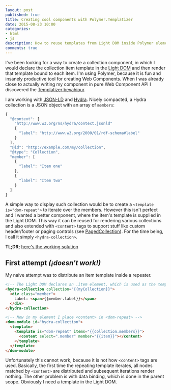 ```yaml
---
layout: post
published: true
title: Creating cool components with Polymer.Templatizer
date: 2015-08-23 10:00
categories:
- html
- js
description: How to reuse templates from Light DOM inside Polymer elements
comments: true
---
```


I've been looking for a way to create a collection component, in which I would declare the collection 
item template in the [Light DOM][dom] and then render that template bound to each item. I'm using
Polymer, because it is fun and insanely productive tool for creating Web Components. When I was already
close to actually writing my component in pure Web Component API I discovered the [Templatizer bevahiour][templatizer].

<!--more-->

I am working with [JSON-LD][json-ld] and [Hydra][hydra]. Nicely compacted, a Hydra collection is a JSON object with
an array of `members`:

``` js
{
  "@context": [
    "http://www.w3.org/ns/hydra/context.jsonld"
    {
      "label": "http://www.w3.org/2000/01/rdf-schema#label"
    }
  ],
  "@id": "http://example.com/my/collection",
  "@type": "Collection",
  "member": [
    {
      "label": "Item one"
    },
    {
      "label": "Item two"
    }
  ]
}
```

A simple way to display such collection would be to create a `<template is="dom-repeat">` to iterate over the members.
However this isn't perfect and I wanted a better component, where the item's template is supplied in the Light DOM.
This way it can be reused for rendering various collections and also extended with `<content>` tags to support stuff 
like custom header/footer or paging controls (see [PagedCollection][paged-collection]). For the time being, I call it 
simply `<hydra-collection>`. 

**TL;DR;** [here's the working solution](#templatizer)

## First attempt _(¡doesn't work!)_

My naive attempt was to distribute an item template inside a repeater.

``` html
<!-- The Light DOM declares an .item element, which is used as the template -->
<hydra-collection collection="{{myCollection}}">
  <div class="member">
    Label: <span>{{member.label}}</span>
  </div>
</hydra-collection>

<!-- Now in my element I place <content> in <dom-repeat> -->
<dom-module id="hydra-collection">
  <template>
    <template is="dom-repeat" items="{{collection.members}}">
      <content select=".member" member="{{item}}"></content>
    </template>
  </template>
</dom-module>
```

Unfortunately this cannot work, because it is not how `<content>` tags are used. Basically, the first time
the repeating template iterates, all nodes matched by `<content>` are distributed and subsequent iterations 
render nothing. The other problem is with data binding, which is done in the parent scope. Obviously I need a 
template in the Light DOM.

## <template> in Light DOM _(¡almost works!)_

Inspired by a [google group post](https://groups.google.com/d/msg/polymer-dev/sEyfXJMAkQc/Ga5_8YGPksEJ) by 
Eric Bidelman I thought that I could define a template in the Light DOM and then clone and bind it inside my 
component. This will first solve the binding problem

``` html
<!-- Template in the Light DOM -->
<hydra-collection collection="{{myCollection}}">
  <template class="member">
    Label: <span>{{member.label}}</span>
  </template>
</hydra-collection>

<!-- <content> sits outside of the repeater -->
<dom-module id="hydra-collection">
  <template>
    <div id="repeater"></div>
    <content id="templates" select="template.member"></content>
  </template>
</dom-module>

<!-- distributed template is cloned in loop and added to the Local DOM -->
<script>
  
  Polymer({
    is: 'hydra-collection',
    parameters: {
        collection: Object
    },
    ready: function() {
      var template = Polymer.dom(this.$.templates).getDistributedNodes()[0];
     
      var items = this.collection.member;
      for(var i=0; i < items.length; i++) {
        var clone = document.importNode(template.content, true);
        clone.member = items[i];
        Polymer.dom(this.$.repeater).appendChild(clone);
      }
    }
  });
  
</script>
```

This time I tried instantiate the templates by using native [Web Components API][templates]. Unfortunately
the template cloned from a node distributed by Polymer contains only an empty `#document-fragment`. It may be a problem
with [Shady DOM][shady] so other Polymer quirk (it definitely works with pure-WC with Shadow DOM). Also the native
way doesn't help with data binding anyway.

Nevertheless Polymer's `dom-repeat` component does a similar thing and looking at the source code I discovered
Polymer.Templatizer.

## Polymer.Templatzier <a name="templatizer"></a>

Polymer.Templatizer is the Polymer way to create instances of templates and takes care of data binding too. It can be 
added to any Polymer element as a [behaviour][behaviors] and adds a number of methods, out of which the most
important are `templatize` and `stamp`, which prepare the template and create actual instance respectively.


``` html
<!-- Same as above, <template> is used in Light DOM -->
<hydra-collection collection="{{myCollection}}">
  <template class="member">
    Label: <span>{{member.label}}</span>
  </template>
</hydra-collection>

<!-- <content> sits outside of the repeater -->
<dom-module id="hydra-collection">
  <template>
    <div id="repeater"></div>
    <content id="templates" select="template.member"></content>
  </template>
</dom-module>

<!-- templates are instantiated with Templatizer instead -->
<script>
  
  // add Templatizer behavior
  Polymer({
    is: 'hydra-collection',
    behaviors: [
      Polymer.Templatizer
    ],
    parameters: {
        collection: Object
    },
    ready: function() {
      var template = Polymer.dom(this.$.templates).getDistributedNodes()[0];
      
      // templatize must be called once before stamp is called
      this.templatize(template);
     
      var items = this.collection.member;
      for(var i = 0; i < items.length; i++) {
      
        // clone the template and bind with the model
        var clone = this.stamp({});
        clone.member = items[i];
        
        // append clone.root to DOM instead
        Polymer.dom(this.$.repeater).appendChild(clone.root);
      }
    }
  });
  
</script>
```

This works like charm but I find two minor issues with this API. First, it is weird that `templatize` doesn't return
a value, but rather modifies some internal state used by `stamp`. I would prefer that to be more functional:

``` js
var template = this.templatize(templateNode);
var clone = this.stamp(template, { });
dom.appendChild(clone.root);
```

Second is a problem with the stamp method. The documentation says it accepts an object with the initial state to bind
to but that didn't work for me. It is merely a nuisance though, because any property set on the stamped clone and bound
just fine. So, that's why instead of 

``` js 
var clone = this.stamp(template, {
  member: items[i]
});
```

I had to write

``` js 
var clone = this.stamp(template, { });
clone.member = items[i];
```

I'm not sure why I had this problem though, because it sure as hell [works in plunker](http://plnkr.co/edit/MyPOz12b2MkTpfravUGy).

## Bottom line

I very much like the Templatizer :heart_eyes:. It makes it possible to create very rich and composable web components 
while still giving the developers full power of Polymer magic! :sparkles:

[dom]: http://webcomponents.org/polyfills/shadow-dom/
[templatizer]: https://github.com/Polymer/polymer/blob/master/src/lib/template/templatizer.html
[json-ld]: http://json-ld.org
[hydra]: https://www.w3.org/community/hydra/
[paged-collection]: http://www.hydra-cg.com/spec/latest/core/#collections
[templates]: http://www.html5rocks.com/en/tutorials/webcomponents/template/
[shady]: https://www.polymer-project.org/1.0/articles/shadydom.html
[behaviors]: https://www.polymer-project.org/1.0/docs/devguide/behaviors.html
